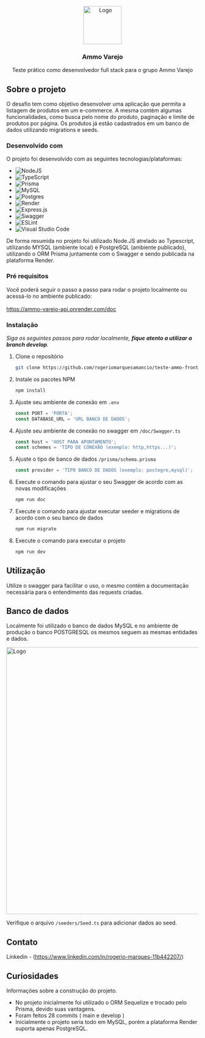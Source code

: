 


<!-- PROJECT LOGO -->
<br />
<div align="center">
  <a>
    <img src="https://media.licdn.com/dms/image/C4D0BAQFK7bRgmryn0Q/company-logo_200_200/0/1649165120647?e=1690416000&v=beta&t=DdPk_TeqiACWtAiV663WyGOsa1TA6KJyIPhmH81WDdE" alt="Logo" width="100" height="100">
  </a>

  <h3 align="center">Ammo Varejo</h3>

  <p align="center">
    Teste prático como desenvolvedor full stack para o grupo Ammo Varejo
  </p>
</div>


<!-- SOBRE O PROJETO -->
## Sobre o projeto

O desafio tem como objetivo  desenvolver uma aplicação que permita a listagem de produtos em um e-commerce. A mesma contém algumas funcionalidades, como busca pelo nome do produto, paginação e limite de produtos por página. Os produtos já estão cadastrados em um banco de dados utilizando migrations e seeds.

### Desenvolvido com 

O projeto foi desenvolvido com as seguintes tecnologias/plataformas:

* ![NodeJS](https://img.shields.io/badge/node.js-6DA55F?style=for-the-badge&logo=node.js&logoColor=white)
* ![TypeScript](https://img.shields.io/badge/typescript-%23007ACC.svg?style=for-the-badge&logo=typescript&logoColor=white)
* ![Prisma](https://img.shields.io/badge/Prisma-3982CE?style=for-the-badge&logo=Prisma&logoColor=white)
* ![MySQL](https://img.shields.io/badge/mysql-%2300f.svg?style=for-the-badge&logo=mysql&logoColor=white)
* ![Postgres](https://img.shields.io/badge/postgres-%23316192.svg?style=for-the-badge&logo=postgresql&logoColor=white)
* ![Render](https://img.shields.io/badge/Render-%46E3B7.svg?style=for-the-badge&logo=render&logoColor=white)
* ![Express.js](https://img.shields.io/badge/express.js-%23404d59.svg?style=for-the-badge&logo=express&logoColor=%2361DAFB)
* ![Swagger](https://img.shields.io/badge/-Swagger-%23Clojure?style=for-the-badge&logo=swagger&logoColor=white)
* ![ESLint](https://img.shields.io/badge/ESLint-4B3263?style=for-the-badge&logo=eslint&logoColor=white)
* ![Visual Studio Code](https://img.shields.io/badge/Visual%20Studio%20Code-0078d7.svg?style=for-the-badge&logo=visual-studio-code&logoColor=white)

De forma resumida no projeto foi utilizado Node.JS atrelado ao Typescript, utilizando MYSQL (ambiente local) e PostgreSQL (ambiente publicado), utilizando o ORM Prisma juntamente com o Swagger e sendo publicada na plataforma Render.

<!-- Primeiros passos -->

### Pré requisitos

Você poderá seguir o passo a passo para rodar o projeto localmente ou acessá-lo no ambiente publicado: 
</br>
</br>
https://ammo-varejo-api.onrender.com/doc

### Instalação

_Siga os seguintes passos para rodar localmente, **fique atento a utilizar a branch develop**._

1. Clone o repositório
   ```sh
   git clone https://github.com/rogeriomarquesamancio/teste-ammo-frontend.git
   ```
2. Instale os pacotes NPM
   ```sh
   npm install
   ```
4. Ajuste seu ambiente de conexão em `.env`
   ```js
   const PORT = 'PORTA';
   const DATABASE_URL = 'URL BANCO DE DADOS';
   ```
5. Ajuste seu ambiente de conexão no swagger em `/doc/Swagger.ts`
   ```js
   const host = 'HOST PARA APONTAMENTO';
   const schemes = 'TIPO DE CONEXÃO (exemplo: http,https...)';
   ```
6. Ajuste o tipo de banco de dados `/prisma/schema.prisma`
   ```js
   const provider = 'TIPO BANCO DE DADOS (exemplo: postegre,mysql)';
   ```
7. Execute o comando para ajustar o seu Swagger de acordo com as novas modificações
   ```js
   npm run doc
   ```
8. Execute o comando para ajustar executar seeder e migrations de acordo com o seu banco de dados
   ```js
   npm run migrate
   ```
9. Execute o comando para executar o projeto
   ```js
   npm run dev
   ```

<!-- UTILIZAÇÃO EXEMPLOS -->
## Utilização

Utilize o swagger para facilitar o uso, o mesmo contém a documentação necessária para o entendimento das requests criadas. 

<!-- BANCO DE DADOS -->
## Banco de dados

Localmente foi utilizado o banco de dados MySQL e no ambiente de produção o banco POSTGRESQL os mesmos seguem as mesmas entidades e dados.

<img src="https://media.discordapp.net/attachments/850486663184777236/1099742064494784713/image.png" alt="Logo" width="1000" height="700">

Verifique o arquivo `/seeders/Seed.ts` para adicionar dados ao seed.

<!-- CONTATO -->
## Contato

Linkedin - (https://www.linkedin.com/in/rogerio-marques-11b442207/)

<!-- CURIOSIDADES -->
## Curiosidades

Informações sobre a construção do projeto.

* No projeto inicialmente foi utilizado o ORM Sequelize e trocado pelo Prisma, devido suas vantagens.
* Foram feitos 28 commits ( main e develop )
* Inicialmente o projeto seria todo em MySQL, porém a plataforma Render suporta apenas PostgreSQL.
